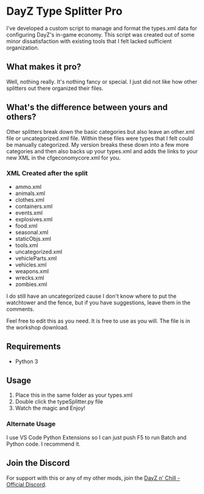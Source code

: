 # DayZ Type Splitter Pro

I've developed a custom script to manage and format the types.xml data for configuring DayZ's in-game economy. This script was created out of some minor dissatisfaction with existing tools that I felt lacked sufficient organization.

## What makes it pro?

Well, nothing really. It's nothing fancy or special. I just did not like how other splitters out there organized their files.

## What's the difference between yours and others?

Other splitters break down the basic categories but also leave an other.xml file or uncategorized.xml file. Within these files were types that I felt could be manually categorized. My version breaks these down into a few more categories and then also backs up your types.xml and adds the links to your new XML in the cfgeconomycore.xml for you.

### XML Created after the split

- ammo.xml
- animals.xml
- clothes.xml
- containers.xml
- events.xml
- explosives.xml
- food.xml
- seasonal.xml
- staticObjs.xml
- tools.xml
- uncategorized.xml
- vehicleParts.xml
- vehicles.xml
- weapons.xml
- wrecks.xml
- zombies.xml

I do still have an uncategorized cause I don't know where to put the watchtower and the fence, but if you have suggestions, leave them in the comments.

Feel free to edit this as you need. It is free to use as you will. The file is in the workshop download.

## Requirements

- Python 3

## Usage

1. Place this in the same folder as your types.xml
2. Double click the typeSplitter.py file
3. Watch the magic and Enjoy!

### Alternate Usage

I use VS Code Python Extensions so I can just push F5 to run Batch and Python code. I recommend it.

## Join the Discord

For support with this or any of my other mods, join the [DayZ n' Chill - Official Discord](https://discord.gg).
